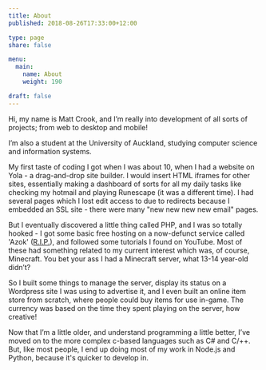 ```yaml
---
title: About
published: 2018-08-26T17:33:00+12:00

type: page
share: false

menu:
  main:
    name: About
    weight: 190

draft: false
---
```


Hi, my name is Matt Crook, and I’m really into development of all sorts of projects; from web to desktop and mobile!

I’m also a student at the University of Auckland, studying computer science and information systems.

My first taste of coding I got when I was about 10, when I had a website on Yola - a drag-and-drop site builder. I would insert HTML iframes for other sites, essentially making a dashboard of sorts for all my daily tasks like checking my hotmail and playing Runescape (it was a different time). I had several pages which I lost edit access to due to redirects because I embedded an SSL site - there were many "new new new new email" pages.

But I eventually discovered a little thing called PHP, and I was so totally hooked - I got some basic free hosting on a now-defunct service called 'Azok' ([R.I.P.](https://web.archive.org/web/20120212022309/http://azok.org:80/)), and followed some tutorials I found on YouTube. Most of these had something related to my current interest which was, of course, Minecraft. You bet your ass I had a Minecraft server, what 13-14 year-old didn’t?

So I built some things to manage the server, display its status on a Wordpress site I was using to advertise it, and I even built an online item store from scratch, where people could buy items for use in-game. The currency was based on the time they spent playing on the server, how creative!

Now that I’m a little older, and understand programming a little better, I’ve moved on to the more complex c-based languages such as C# and C/++. But, like most people, I end up doing most of my work in Node.js and Python, because it's quicker to develop in.
